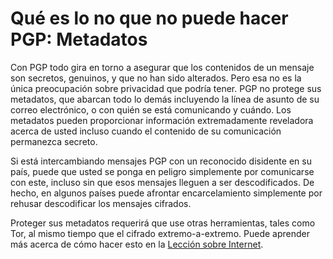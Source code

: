 [Title]: # (Qué es lo que no puede hacer PGP: Metadatos)
[Difficulty]: # (Avanzado)
[Order]: # (3)

# Qué es lo no que no puede hacer PGP: Metadatos

Con PGP todo gira en torno a asegurar que los contenidos de un mensaje son secretos, genuinos, y que no han sido alterados. Pero esa no es la única preocupación sobre privacidad que podría tener. PGP no protege sus metadatos, que abarcan todo lo demás incluyendo la línea de asunto de su correo electrónico, o con quién se está comunicando y cuándo. Los metadatos pueden proporcionar información extremadamente reveladora acerca de usted incluso cuando el contenido de su comunicación permanezca secreto.

Si está intercambiando mensajes PGP con un reconocido disidente en su país, puede que usted se ponga en peligro simplemente por comunicarse con este, incluso sin que esos mensajes lleguen a ser descodificados. De hecho, en algunos países puede afrontar encarcelamiento simplemente por rehusar descodificar los mensajes cifrados.

Proteger sus metadatos requerirá que use otras herramientas, tales como Tor, al mismo tiempo que el cifrado extremo-a-extremo. Puede aprender más acerca de cómo hacer esto en la [Lección sobre Internet](umbrella://lesson/the-internet).